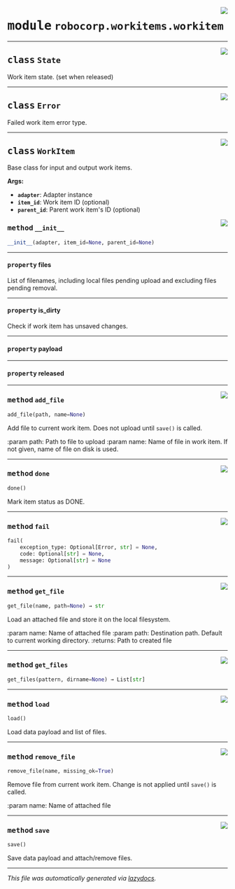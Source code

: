 <!-- markdownlint-disable -->

<a href="../../workitems/src/robocorp/workitems/workitem.py#L0"><img align="right" style="float:right;" src="https://img.shields.io/badge/-source-cccccc?style=flat-square"></a>

# <kbd>module</kbd> `robocorp.workitems.workitem`






---

<a href="../../workitems/src/robocorp/workitems/workitem.py#L13"><img align="right" style="float:right;" src="https://img.shields.io/badge/-source-cccccc?style=flat-square"></a>

## <kbd>class</kbd> `State`
Work item state. (set when released) 





---

<a href="../../workitems/src/robocorp/workitems/workitem.py#L20"><img align="right" style="float:right;" src="https://img.shields.io/badge/-source-cccccc?style=flat-square"></a>

## <kbd>class</kbd> `Error`
Failed work item error type. 





---

<a href="../../workitems/src/robocorp/workitems/workitem.py#L27"><img align="right" style="float:right;" src="https://img.shields.io/badge/-source-cccccc?style=flat-square"></a>

## <kbd>class</kbd> `WorkItem`
Base class for input and output work items. 



**Args:**
 
 - <b>`adapter`</b>:    Adapter instance 
 - <b>`item_id`</b>:    Work item ID (optional) 
 - <b>`parent_id`</b>:  Parent work item's ID (optional) 

<a href="../../workitems/src/robocorp/workitems/workitem.py#L37"><img align="right" style="float:right;" src="https://img.shields.io/badge/-source-cccccc?style=flat-square"></a>

### <kbd>method</kbd> `__init__`

```python
__init__(adapter, item_id=None, parent_id=None)
```






---

#### <kbd>property</kbd> files

List of filenames, including local files pending upload and excluding files pending removal. 

---

#### <kbd>property</kbd> is_dirty

Check if work item has unsaved changes. 

---

#### <kbd>property</kbd> payload





---

#### <kbd>property</kbd> released







---

<a href="../../workitems/src/robocorp/workitems/workitem.py#L163"><img align="right" style="float:right;" src="https://img.shields.io/badge/-source-cccccc?style=flat-square"></a>

### <kbd>method</kbd> `add_file`

```python
add_file(path, name=None)
```

Add file to current work item. Does not upload until ``save()`` is called. 

:param path: Path to file to upload :param name: Name of file in work item. If not given,  name of file on disk is used. 

---

<a href="../../workitems/src/robocorp/workitems/workitem.py#L211"><img align="right" style="float:right;" src="https://img.shields.io/badge/-source-cccccc?style=flat-square"></a>

### <kbd>method</kbd> `done`

```python
done()
```

Mark item status as DONE. 

---

<a href="../../workitems/src/robocorp/workitems/workitem.py#L220"><img align="right" style="float:right;" src="https://img.shields.io/badge/-source-cccccc?style=flat-square"></a>

### <kbd>method</kbd> `fail`

```python
fail(
    exception_type: Optional[Error, str] = None,
    code: Optional[str] = None,
    message: Optional[str] = None
)
```





---

<a href="../../workitems/src/robocorp/workitems/workitem.py#L123"><img align="right" style="float:right;" src="https://img.shields.io/badge/-source-cccccc?style=flat-square"></a>

### <kbd>method</kbd> `get_file`

```python
get_file(name, path=None) → str
```

Load an attached file and store it on the local filesystem. 

:param name: Name of attached file :param path: Destination path. Default to current working directory. :returns:    Path to created file 

---

<a href="../../workitems/src/robocorp/workitems/workitem.py#L150"><img align="right" style="float:right;" src="https://img.shields.io/badge/-source-cccccc?style=flat-square"></a>

### <kbd>method</kbd> `get_files`

```python
get_files(pattern, dirname=None) → List[str]
```





---

<a href="../../workitems/src/robocorp/workitems/workitem.py#L90"><img align="right" style="float:right;" src="https://img.shields.io/badge/-source-cccccc?style=flat-square"></a>

### <kbd>method</kbd> `load`

```python
load()
```

Load data payload and list of files. 

---

<a href="../../workitems/src/robocorp/workitems/workitem.py#L187"><img align="right" style="float:right;" src="https://img.shields.io/badge/-source-cccccc?style=flat-square"></a>

### <kbd>method</kbd> `remove_file`

```python
remove_file(name, missing_ok=True)
```

Remove file from current work item. Change is not applied until ``save()`` is called. 

:param name: Name of attached file 

---

<a href="../../workitems/src/robocorp/workitems/workitem.py#L99"><img align="right" style="float:right;" src="https://img.shields.io/badge/-source-cccccc?style=flat-square"></a>

### <kbd>method</kbd> `save`

```python
save()
```

Save data payload and attach/remove files. 




---

_This file was automatically generated via [lazydocs](https://github.com/ml-tooling/lazydocs)._

